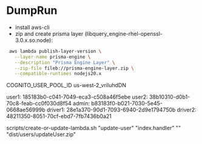 # DumpRun

* install aws-cli
* zip and create prisma layer (libquery_engine-rhel-openssl-3.0.x.so.node):
 ```sh
  aws lambda publish-layer-version \
    --layer-name prisma-engine \
    --description "Prisma Engine Layer" \
    --zip-file fileb://prisma-engine-layer.zip \
    --compatible-runtimes nodejs20.x
  ```

  COGNITO_USER_POOL_ID us-west-2_vriluhdDN

  user1: 185183b0-c041-7049-eca3-c508a46f5ebe
  user2: 38b10310-d0b1-70c8-feab-cc0f030d8f54
  admin: b83183f0-b021-7030-5e45-0668ae56999b
  driver1: 28e1a370-90d1-7093-6940-2d9e1794750b
  driver2: 48211350-8051-70cf-ebd7-7fb7436b0a21
  
scripts/create-or-update-lambda.sh "update-user" "index.handler" "" "dist/users/updateUser.zip"